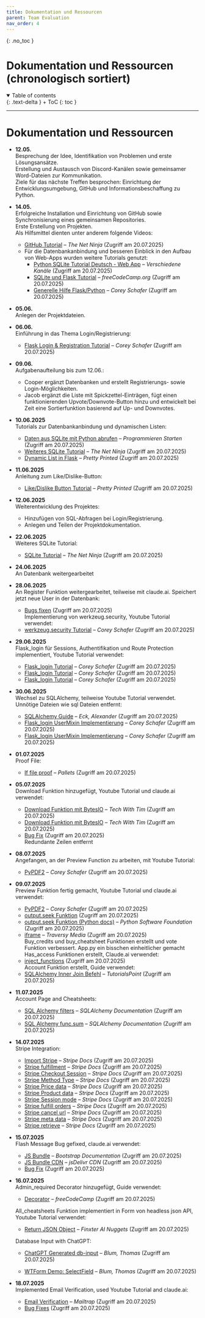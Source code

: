 ```yaml
---
title: Dokumentation und Ressourcen
parent: Team Evaluation
nav_order: 4
---
```


{: .no_toc }
# Dokumentation und Ressourcen (chronologisch sortiert)

<details open markdown="block">
{: .text-delta }
<summary>Table of contents</summary>
+ ToC
{: toc }
</details>

---
# Dokumentation und Ressourcen

- **12.05.**  
  Besprechung der Idee, Identifikation von Problemen und erste Lösungsansätze.  
  Erstellung und Austausch von Discord-Kanälen sowie gemeinsamer Word-Dateien zur Kommunikation.  
  Ziele für das nächste Treffen besprochen: Einrichtung der Entwicklungsumgebung, GitHub und Informationsbeschaffung zu Python.

- **14.05.**  
  Erfolgreiche Installation und Einrichtung von GitHub sowie Synchronisierung eines gemeinsamen Repositories.  
  Erste Erstellung von Projekten.  
  Als Hilfsmittel dienten unter anderem folgende Videos:  
  - [GitHub Tutorial](https://www.youtube.com/watch?v=0jzjz4MZ4ZU&t=438s) – *The Net Ninja* (Zugriff am 20.07.2025)  
  - Für die Datenbankanbindung und besseren Einblick in den Aufbau von Web-Apps wurden weitere Tutorials genutzt:  
    - [Python SQLite Tutorial Deutsch - Web App](https://www.youtube.com/results?search_query=python+sqlite+tutorial+deutsch+web+app) – *Verschiedene Kanäle* (Zugriff am 20.07.2025)  
    - [SQLite und Flask Tutorial](https://www.youtube.com/watch?v=362fjQdpFlc) – *freeCodeCamp.org* (Zugriff am 20.07.2025)  
    - [Generelle Hilfe Flask/Python](https://www.youtube.com/watch?v=gBpiToYbsDM&t) – *Corey Schafer* (Zugriff am 20.07.2025)

- **05.06.**  
  Anlegen der Projektdateien.

- **06.06.**  
  Einführung in das Thema Login/Registrierung:  
  - [Flask Login & Registration Tutorial](https://www.youtube.com/watch?v=dam0GPOAvVI) – *Corey Schafer* (Zugriff am 20.07.2025)

- **09.06.**  
  Aufgabenaufteilung bis zum 12.06.:  
  - Cooper ergänzt Datenbanken und erstellt Registrierungs- sowie Login-Möglichkeiten.  
  - Jacob ergänzt die Liste mit Spickzettel-Einträgen, fügt einen funktionierenden Upvote/Downvote-Button hinzu und entwickelt bei Zeit eine Sortierfunktion basierend auf Up- und Downvotes.

- **10.06.2025**  
  Tutorials zur Datenbankanbindung und dynamischen Listen:  
  - [Daten aus SQLite mit Python abrufen](https://www.youtube.com/watch?v=Hyo9rIuYlFc) – *Programmieren Starten* (Zugriff am 20.07.2025)  
  - [Weiteres SQLite Tutorial](https://www.youtube.com/watch?v=KIT4lgR3FWA) – *The Net Ninja* (Zugriff am 20.07.2025)  
  - [Dynamic List in Flask](https://www.youtube.com/watch?v=NO-H8z2tV4I) – *Pretty Printed* (Zugriff am 20.07.2025)

- **11.06.2025**  
  Anleitung zum Like/Dislike-Button:  
  - [Like/Dislike Button Tutorial](https://www.youtube.com/watch?v=rX7B_SV2EC0) – *Pretty Printed* (Zugriff am 20.07.2025)

- **12.06.2025**  
  Weiterentwicklung des Projektes:  
  - Hinzufügen von SQL-Abfragen bei Login/Registrierung.  
  - Anlegen und Teilen der Projektdokumentation.

- **22.06.2025**  
  Weiteres SQLite Tutorial:  
  - [SQLite Tutorial](https://www.youtube.com/watch?v=WBzB7VtH7-g) – *The Net Ninja* (Zugriff am 20.07.2025)

- **24.06.2025**  
  An Datenbank weitergearbeitet

- **28.06.2025**  
  An Register Funktion weitergearbeitet, teilweise mit claude.ai. Speichert jetzt neue User in der Datenbank:  
  - [Bugs fixen](https://claude.ai/share/644c973d-59db-4614-8e57-cf71e15b4903) (Zugriff am 20.07.2025)  
  Implementierung von werkzeug.security, Youtube Tutorial verwendet:  
  - [werkzeug.security Tutorial](https://youtu.be/dam0GPOAvVI?t=5750) – *Corey Schafer* (Zugriff am 20.07.2025)

- **29.06.2025**  
  Flask_login für Sessions, Authentifikation und Route Protection implementiert, Youtube Tutorial verwendet:  
  - [Flask_login Tutorial](https://youtu.be/dam0GPOAvVI?t=6589) – *Corey Schafer* (Zugriff am 20.07.2025)  
  - [Flask_login Tutorial](https://youtu.be/dam0GPOAvVI?t=6355) – *Corey Schafer* (Zugriff am 20.07.2025)  
  - [Flask_login Tutorial](https://youtu.be/dam0GPOAvVI?t=6715) – *Corey Schafer* (Zugriff am 20.07.2025)

- **30.06.2025**  
  Wechsel zu SQLAlchemy, teilweise Youtube Tutorial verwendet. Unnötige Dateien wie sql Dateien entfernt:  
  - [SQLAlchemy Guide](https://hwrberlin.github.io/fswd/sqlalchemy.html) – *Eck, Alexander* (Zugriff am 20.07.2025)  
  - [Flask_login UserMixin Implementierung](https://youtu.be/dam0GPOAvVI?t=4993) – *Corey Schafer* (Zugriff am 20.07.2025)  
  - [Flask_login UserMixin Implementierung](https://youtu.be/dam0GPOAvVI?t=6784) – *Corey Schafer* (Zugriff am 20.07.2025)

- **01.07.2025**  
  Proof File:  
  - [If file proof](https://flask.palletsprojects.com/en/latest/patterns/fileuploads/#handling-uploads) – *Pallets* (Zugriff am 20.07.2025)

- **05.07.2025**  
  Download Funktion hinzugefügt, Youtube Tutorial und claude.ai verwendet:  
  - [Download Funktion mit BytesIO](https://youtu.be/pPSZpCVRbvQ?t=322) – *Tech With Tim* (Zugriff am 20.07.2025)  
  - [Download Funktion mit BytesIO](https://youtu.be/pPSZpCVRbvQ?t=273) – *Tech With Tim* (Zugriff am 20.07.2025)  
  - [Bug Fix](https://claude.ai/share/287d947c-dbf3-4661-9c37-92af1f920cd7) (Zugriff am 20.07.2025)  
  Redundante Zeilen entfernt

- **08.07.2025**  
  Angefangen, an der Preview Function zu arbeiten, mit Youtube Tutorial:  
  - [PyPDF2](https://youtu.be/OdIHUdQ1-eQ?t=99) – *Corey Schafer* (Zugriff am 20.07.2025)

- **09.07.2025**  
  Preview Funktion fertig gemacht, Youtube Tutorial und claude.ai verwendet:  
  - [PyPDF2](https://youtu.be/OdIHUdQ1-eQ?t=914) – *Corey Schafer* (Zugriff am 20.07.2025)  
  - [output.seek Funktion](https://claude.ai/share/1ed27432-5d2d-4c34-bd75-52f20ac69919) (Zugriff am 20.07.2025)  
  - [output.seek Funktion (Python docs)](https://docs.python.org/3/library/io.html) – *Python Software Foundation* (Zugriff am 20.07.2025)  
  - [iframe](https://www.youtube.com/watch?v=aRGdDy18qfY) – *Traversy Media* (Zugriff am 20.07.2025)  
  Buy_credits und buy_cheatsheet Funktionen erstellt und vote Funktion verbessert. App.py ein bisschen einheitlicher gemacht  
  Has_access Funktionen erstellt, Claude.ai verwendet:  
  - [inject_functions](https://claude.ai/share/882bbdab-e385-445d-a3f9-b3d34192b12e) (Zugriff am 20.07.2025)  
  Account Funktion erstellt, Guide verwendet:  
  - [SQLAlchemy Inner Join Befehl](https://www.tutorialspoint.com/sqlalchemy/sqlalchemy_orm_working_with_joins.htm) – *TutorialsPoint* (Zugriff am 20.07.2025)

- **11.07.2025**  
  Account Page and Cheatsheets:  
  - [SQL Alchemy filters](https://docs.sqlalchemy.org/en/20/orm/queryguide/select.html#simple-equality-filters) – *SQLAlchemy Documentation* (Zugriff am 20.07.2025)  
  - [SQL Alchemy func.sum](https://docs.sqlalchemy.org/en/20/core/functions.html#sqlalchemy.sql.functions.func.sum) – *SQLAlchemy Documentation* (Zugriff am 20.07.2025)

- **14.07.2025**  
  Stripe Integration:  
  - [Import Stripe](https://docs.stripe.com/api?lang=python) – *Stripe Docs* (Zugriff am 20.07.2025)  
  - [Stripe fulfillment](https://docs.stripe.com/checkout/fulfillment) – *Stripe Docs* (Zugriff am 20.07.2025)  
  - [Stripe Checkout Session](https://docs.stripe.com/api/checkout/sessions/create) – *Stripe Docs* (Zugriff am 20.07.2025)  
  - [Stripe Method Type](https://stripe.com/docs/api/checkout/sessions/create#create-checkout-session-payment_method_types) – *Stripe Docs* (Zugriff am 20.07.2025)  
  - [Stripe Price data](https://stripe.com/docs/api/checkout/sessions/create#create-checkout-session-line_items-price_data) – *Stripe Docs* (Zugriff am 20.07.2025)  
  - [Stripe Product data](https://stripe.com/docs/api/checkout/sessions/create#create-checkout-session-line_items-price_data-product_data) – *Stripe Docs* (Zugriff am 20.07.2025)  
  - [Stripe Session mode](https://stripe.com/docs/api/checkout/sessions/create#create-checkout-session-mode) – *Stripe Docs* (Zugriff am 20.07.2025)  
  - [Stripe fulfill orders](https://stripe.com/docs/payments/checkout/fulfill-orders) – *Stripe Docs* (Zugriff am 20.07.2025)  
  - [Stripe cancel url](https://stripe.com/docs/api/checkout/sessions/create#create-checkout-session-cancel_url) – *Stripe Docs* (Zugriff am 20.07.2025)  
  - [Stripe meta data](https://stripe.com/docs/api/checkout/sessions/create#create-checkout-session-metadata) – *Stripe Docs* (Zugriff am 20.07.2025)  
  - [Stripe retrieve](https://stripe.com/docs/api/checkout/sessions/retrieve) – *Stripe Docs* (Zugriff am 20.07.2025)

- **15.07.2025**  
  Flash Message Bug gefixed, claude.ai verwendet:  
  - [JS Bundle](https://getbootstrap.com/docs/5.1/getting-started/introduction/) – *Bootstrap Documentation* (Zugriff am 20.07.2025)  
  - [JS Bundle CDN](https://cdn.jsdelivr.net/npm/bootstrap@5.3.3/dist/js/bootstrap.bundle.min.js) – *jsDelivr CDN* (Zugriff am 20.07.2025)  
  - [Bug Fix](https://claude.ai/share/4247021c-b55b-40d8-aefd-1b2ca95f3a8a) (Zugriff am 20.07.2025)

- **16.07.2025**  
  Admin_required Decorator hinzugefügt, Guide verwendet:  
  - [Decorator](https://www.freecodecamp.org/news/python-decorators-explained-with-examples/) – *freeCodeCamp* (Zugriff am 20.07.2025)

  All_cheatsheets Funktion implementiert in Form von headless json API, Youtube Tutorial verwendet:  
  - [Return JSON Object](https://youtu.be/80b8n3ib7jo?t=336) – *Finxter AI Nuggets* (Zugriff am 20.07.2025)

  Database Input with ChatGPT:  
  - [ChatGPT Generated db-input](https://chatgpt.com/share/68779b94-d70c-8000-9e59-0381c2f322e7) – *Blum, Thomas* (Zugriff am 20.07.2025)

  - [WTForm Demo: SelectField](https://www.youtube.com/watch?v=xX1pQAJmseE&embeds_referring_euri=https%3A%2F%2Fchatgpt.com%2F&source_ve_path=MzY4NDIsMjM4NTE) – *Blum, Thomas* (Zugriff am 20.07.2025)

- **18.07.2025**  
  Implemented Email Verification, used Youtube Tutorial and claude.ai:  
  - [Email Verification](https://www.youtube.com/watch?v=uE9ZesslPYU) – *Mailtrap* (Zugriff am 20.07.2025)  
  - [Bug Fixes](https://claude.ai/share/3d96b750-41c4-43ba-8e64-dfa4d9fa02af) (Zugriff am 20.07.2025)
